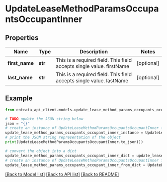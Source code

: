 # UpdateLeaseMethodParamsOccupantsOccupantInner


## Properties

Name | Type | Description | Notes
------------ | ------------- | ------------- | -------------
**first_name** | **str** | This is a required field. This field accepts single value. firstName | [optional] 
**last_name** | **str** | This is a required field. This field accepts single value. lastName | [optional] 

## Example

```python
from entrata_api_client.models.update_lease_method_params_occupants_occupant_inner import UpdateLeaseMethodParamsOccupantsOccupantInner

# TODO update the JSON string below
json = "{}"
# create an instance of UpdateLeaseMethodParamsOccupantsOccupantInner from a JSON string
update_lease_method_params_occupants_occupant_inner_instance = UpdateLeaseMethodParamsOccupantsOccupantInner.from_json(json)
# print the JSON string representation of the object
print(UpdateLeaseMethodParamsOccupantsOccupantInner.to_json())

# convert the object into a dict
update_lease_method_params_occupants_occupant_inner_dict = update_lease_method_params_occupants_occupant_inner_instance.to_dict()
# create an instance of UpdateLeaseMethodParamsOccupantsOccupantInner from a dict
update_lease_method_params_occupants_occupant_inner_from_dict = UpdateLeaseMethodParamsOccupantsOccupantInner.from_dict(update_lease_method_params_occupants_occupant_inner_dict)
```
[[Back to Model list]](../README.md#documentation-for-models) [[Back to API list]](../README.md#documentation-for-api-endpoints) [[Back to README]](../README.md)


